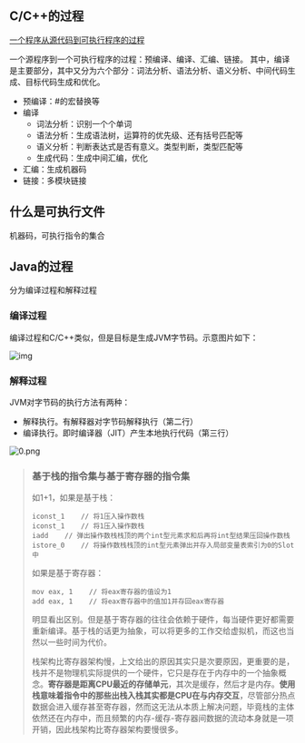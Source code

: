 ## C/C++的过程

[一个程序从源代码到可执行程序的过程](https://blog.csdn.net/qq_39755395/article/details/78293733)

一个源程序到一个可执行程序的过程：预编译、编译、汇编、链接。
其中，编译是主要部分，其中又分为六个部分：词法分析、语法分析、语义分析、中间代码生成、目标代码生成和优化。

- 预编译：#的宏替换等
- 编译
  - 词法分析：识别一个个单词
  - 语法分析：生成语法树，运算符的优先级、还有括号匹配等
  - 语义分析：判断表达式是否有意义。类型判断，类型匹配等
  - 生成代码：生成中间汇编，优化
- 汇编：生成机器码
- 链接：多模块链接



## 什么是可执行文件

机器码，可执行指令的集合



## Java的过程

分为编译过程和解释过程

### 编译过程

编译过程和C/C++类似，但是目标是生成JVM字节码。示意图片如下：

![img](https://img-blog.csdn.net/20170205113216819?watermark/2/text/aHR0cDovL2Jsb2cuY3Nkbi5uZXQvZnV6aG9uZ21pbjA1/font/5a6L5L2T/fontsize/400/fill/I0JBQkFCMA==/dissolve/70/gravity/Center)

### 解释过程

JVM对字节码的执行方法有两种：

- 解释执行。有解释器对字节码解释执行（第二行）
- 编译执行。即时编译器（JIT）产生本地执行代码（第三行）

![0.png](http://reimuwang.org/images/blog_pic/JVM/%E5%AD%97%E8%8A%82%E7%A0%81%E8%A7%A3%E9%87%8A%E6%89%A7%E8%A1%8C%E5%BC%95%E6%93%8E/0.png)

> ### 基于栈的指令集与基于寄存器的指令集
>
> 如1+1，如果是基于栈：
>
> ```
> iconst_1    // 将1压入操作数栈
> iconst_1    // 将1压入操作数栈
> iadd    // 弹出操作数栈栈顶的两个int型元素求和后再将int型结果压回操作数栈
> istore_0    // 将操作数栈栈顶的int型元素弹出并存入局部变量表索引为0的Slot中
> ```
>
> 如果是基于寄存器：
>
> ```
> mov eax, 1    // 将eax寄存器的值设为1
> add eax, 1    // 将eax寄存器中的值加1并存回eax寄存器
> ```
>
> 明显看出区别。但是基于寄存器的往往会依赖于硬件，每当硬件更好都需要重新编译。基于栈的话更为抽象，可以将更多的工作交给虚拟机，而这也当然以一些时间为代价。
>
> 栈架构比寄存器架构慢，上文给出的原因其实只是次要原因，更重要的是，栈并不是物理机实际提供的一个硬件，它只是存在于内存中的一个抽象概念。**寄存器是距离CPU最近的存储单元**，其次是缓存，然后才是内存。**使用栈意味着指令中的那些出栈入栈其实都是CPU在与内存交互**，尽管部分热点数据会进入缓存甚至寄存器，然而这无法从本质上解决问题，毕竟栈的主体依然还在内存中，而且频繁的内存-缓存-寄存器间数据的流动本身就是一项开销，因此栈架构比寄存器架构要慢很多。

